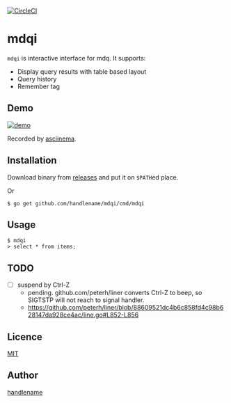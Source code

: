 [![CircleCI](https://circleci.com/gh/handlename/mdqi.svg?style=svg)](https://circleci.com/gh/handlename/mdqi)

# mdqi

`mdqi` is interactive interface for mdq.
It supports:

- Display query results with table based layout
- Query history
- Remember tag

## Demo

[![demo](https://asciinema.org/a/8b4vvj2ii3hfo3vt3htf00ok1.png)](https://asciinema.org/a/8b4vvj2ii3hfo3vt3htf00ok1)

Recorded by [asciinema](https://asciinema.org/).

## Installation

Download binary from [releases](https://github.com/handlename/mdqi/releases) and put it on `$PATH`ed place.

Or

```
$ go get github.com/handlename/mdqi/cmd/mdqi
```

## Usage

```
$ mdqi
> select * from items;
```

## TODO

- [ ] suspend by Ctrl-Z
  - pending.
    github.com/peterh/liner converts Ctrl-Z to beep,
    so SIGTSTP will not reach to signal handler.
  - https://github.com/peterh/liner/blob/88609521dc4b6c858fd4c98b628147da928ce4ac/line.go#L852-L856

## Licence

[MIT](https://github.com/handlename/mdqi/blob/master/LICENSE)

## Author

[handlename](https://github.com/handlename)
